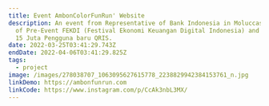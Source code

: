 ```yaml
---
title: Event AmbonColorFunRun' Website
description: An event from Representative of Bank Indonesia in Moluccas as part
  of Pre-Event FEKDI (Festival Ekonomi Keuangan Digital Indonesia) and part of
  15 Juta Pengguna baru QRIS.
date: 2022-03-25T03:41:29.743Z
endDate: 2022-04-06T03:41:29.825Z
tags:
  - project
image: /images/278038707_1063095627615778_2238829942384153761_n.jpg
linkDemo: https://ambonfunrun.com
linkCode: https://www.instagram.com/p/CcAk3nbL3MX/
---
```

